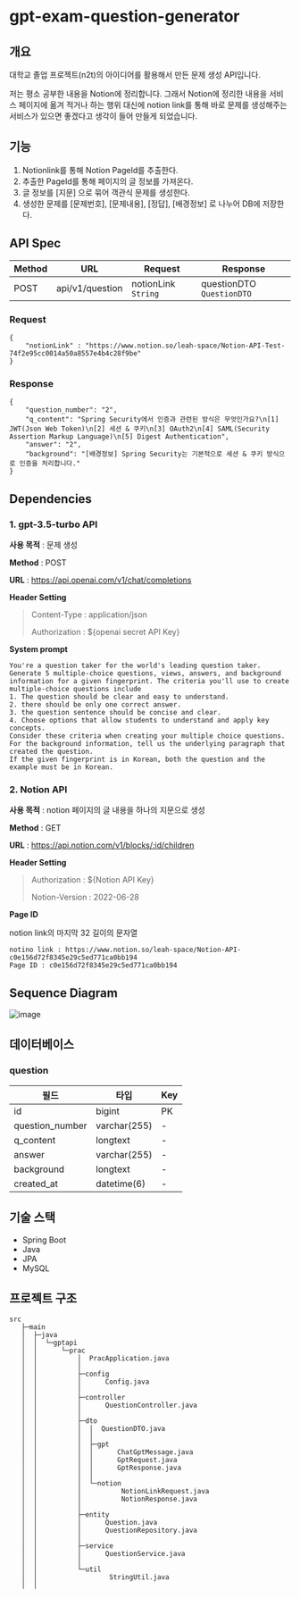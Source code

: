# gpt-exam-question-generator

## 개요 

대학교 졸업 프로젝트(n2t)의 아이디어를 활용해서 만든 문제 생성 API입니다.

저는 평소 공부한 내용을 Notion에 정리합니다. 그래서 Notion에 정리한 내용을 서비스 페이지에 옮겨 적거나 하는 행위 대신에  notion link를 통해 바로 문제를 생성해주는 서비스가 있으면 좋겠다고 생각이 들어 만들게 되었습니다. 

    

## 기능

1. Notionlink를 통해 Notion PageId를 추출한다. 
2. 추출한 PageId를 통해 페이지의 글 정보를 가져온다. 
3. 글 정보를 [지문] 으로 묶어 객관식 문제를 생성한다.
4. 생성한 문제를 [문제번호], [문제내용], [정답], [배경정보] 로 나누어 DB에 저장한다.  

## API Spec

| Method | URL             | Request             | Response                   |
|--------|-----------------|---------------------|----------------------------|
| POST   | api/v1/question | notionLink `String` | questionDTO `QuestionDTO`  |

### Request
```
{
    "notionLink" : "https://www.notion.so/leah-space/Notion-API-Test-74f2e95cc0014a50a8557e4b4c28f9be"
}
```

### Response
```
{
    "question_number": "2",
    "q_content": "Spring Security에서 인증과 관련된 방식은 무엇인가요?\n[1] JWT(Json Web Token)\n[2] 세션 & 쿠키\n[3] OAuth2\n[4] SAML(Security Assertion Markup Language)\n[5] Digest Authentication",
    "answer": "2",
    "background": "[배경정보] Spring Security는 기본적으로 세션 & 쿠키 방식으로 인증을 처리합니다."
}
```


## Dependencies

### 1. gpt-3.5-turbo API

**사용 목적** : 문제 생성

**Method** : POST

**URL** :  https://api.openai.com/v1/chat/completions

**Header Setting**

> Content-Type : application/json
> 
> Authorization : ${openai secret API Key}

**System prompt**

```
You're a question taker for the world's leading question taker.
Generate 5 multiple-choice questions, views, answers, and background information for a given fingerprint. The criteria you'll use to create multiple-choice questions include
1. The question should be clear and easy to understand.
2. there should be only one correct answer.
3. the question sentence should be concise and clear.
4. Choose options that allow students to understand and apply key concepts.
Consider these criteria when creating your multiple choice questions. 
For the background information, tell us the underlying paragraph that created the question. 
If the given fingerprint is in Korean, both the question and the example must be in Korean.
```

### 2. Notion API

**사용 목적** : notion 페이지의 글 내용을 하나의 지문으로 생성

**Method** : GET

**URL** :  https://api.notion.com/v1/blocks/:id/children

**Header Setting**

> Authorization : ${Notion API Key}
>
> Notion-Version : 2022-06-28

**Page ID**

notion link의 마지막 32 길이의 문자열

```
notino link : https://www.notion.so/leah-space/Notion-API-c0e156d72f8345e29c5ed771ca0bb194
Page ID : c0e156d72f8345e29c5ed771ca0bb194
```

## Sequence Diagram

![image](https://github.com/1hyunjin/gpt-exam-question-generator/assets/38430900/b6910dd6-44ea-40f6-8743-7c82ac8d7c0d)


## 데이터베이스

### question
| 필드              | 타입           | Key |
|-----------------|--------------|-----|
| id              | bigint       | PK  |
| question_number | varchar(255) | -   |
| q_content       | longtext     | -   |
| answer          | varchar(255) | -   |
| background      | longtext     | -   |
| created_at      | datetime(6)  | -   |


## 기술 스택

- Spring Boot
- Java
- JPA
- MySQL

## 프로젝트 구조 
```
src
   ├─main
   │  ├─java
   │  │  └─gptapi
   │  │      └─prac
   │  │          │  PracApplication.java
   │  │          │
   │  │          ├─config
   │  │          │      Config.java
   │  │          │
   │  │          ├─controller
   │  │          │      QuestionController.java
   │  │          │
   │  │          ├─dto
   │  │          │  │  QuestionDTO.java
   │  │          │  │
   │  │          │  ├─gpt
   │  │          │  │      ChatGptMessage.java
   │  │          │  │      GptRequest.java
   │  │          │  │      GptResponse.java
   │  │          │  │
   │  │          │  └─notion
   │  │          │          NotionLinkRequest.java
   │  │          │          NotionResponse.java
   │  │          │
   │  │          ├─entity
   │  │          │      Question.java
   │  │          │      QuestionRepository.java
   │  │          │
   │  │          ├─service
   │  │          │      QuestionService.java
   │  │          │
   │  │          └─util
   │  │                  StringUtil.java
   │  │
```

